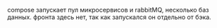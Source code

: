 compose запускает пул микросервисов и rabbitMQ, несколько баз данных. фронта здесь нет, так как запускался он отдельно от бэка. 